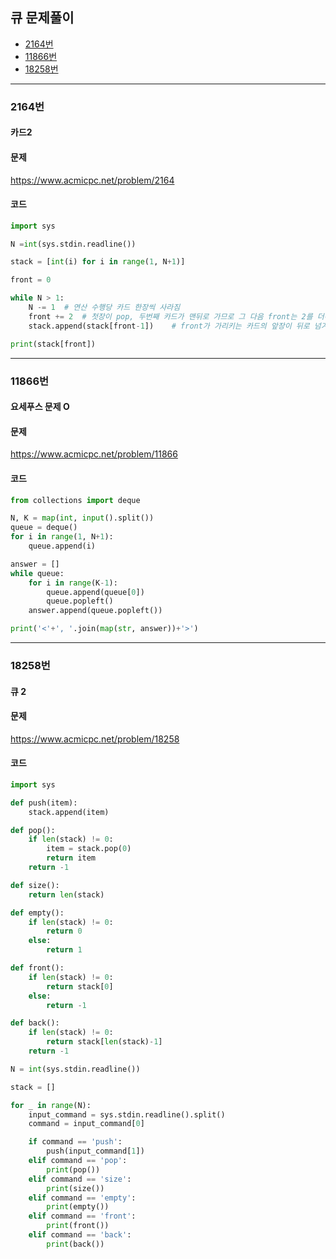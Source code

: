 ## 큐 문제풀이

- [2164번](#2164번)
- [11866번](#11866번)
- [18258번](#18258번)
----------------------------------------------------

### 2164번
#### 카드2

#### 문제
https://www.acmicpc.net/problem/2164

#### 코드

``` python
import sys

N =int(sys.stdin.readline())

stack = [int(i) for i in range(1, N+1)]

front = 0

while N > 1:
    N -= 1  # 연산 수행당 카드 한장씩 사라짐
    front += 2  # 첫장이 pop, 두번째 카드가 맨뒤로 가므로 그 다음 front는 2를 더해줌
    stack.append(stack[front-1])    # front가 가리키는 카드의 앞장이 뒤로 넘겨짐

print(stack[front])
```
----------------------------------------------------


### 11866번
#### 요세푸스 문제 O

#### 문제
https://www.acmicpc.net/problem/11866

#### 코드

``` python
from collections import deque

N, K = map(int, input().split())
queue = deque()
for i in range(1, N+1):
    queue.append(i)

answer = []
while queue:
    for i in range(K-1):
        queue.append(queue[0])
        queue.popleft()
    answer.append(queue.popleft())

print('<'+', '.join(map(str, answer))+'>')
```
----------------------------------------------------

### 18258번
#### 큐 2

#### 문제
https://www.acmicpc.net/problem/18258

#### 코드

``` python
import sys

def push(item):
    stack.append(item)

def pop():
    if len(stack) != 0:
        item = stack.pop(0)
        return item
    return -1

def size():
    return len(stack)

def empty():
    if len(stack) != 0:
        return 0
    else:
        return 1

def front():
    if len(stack) != 0:
        return stack[0]
    else:
        return -1

def back():
    if len(stack) != 0:
        return stack[len(stack)-1]
    return -1

N = int(sys.stdin.readline())

stack = []

for _ in range(N):
    input_command = sys.stdin.readline().split()
    command = input_command[0]

    if command == 'push':
        push(input_command[1])
    elif command == 'pop':
        print(pop())
    elif command == 'size':
        print(size())
    elif command == 'empty':
        print(empty())
    elif command == 'front':
        print(front())
    elif command == 'back':
        print(back())
```
